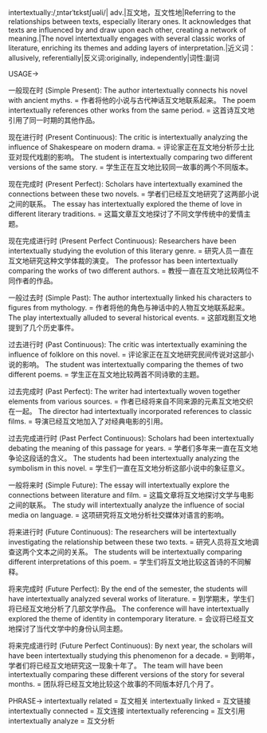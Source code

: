 intertextually:/ˌɪntərˈtɛkstʃuəli/| adv.|互文地，互文性地|Referring to the relationships between texts, especially literary ones.  It acknowledges that texts are influenced by and draw upon each other, creating a network of meaning.|The novel intertextually engages with several classic works of literature, enriching its themes and adding layers of interpretation.|近义词：allusively, referentially|反义词:originally, independently|词性:副词

USAGE->

一般现在时 (Simple Present):
The author intertextually connects his novel with ancient myths. = 作者将他的小说与古代神话互文地联系起来。
The poem intertextually references other works from the same period. = 这首诗互文地引用了同一时期的其他作品。

现在进行时 (Present Continuous):
The critic is intertextually analyzing the influence of Shakespeare on modern drama. =  评论家正在互文地分析莎士比亚对现代戏剧的影响。
The student is intertextually comparing two different versions of the same story. = 学生正在互文地比较同一故事的两个不同版本。


现在完成时 (Present Perfect):
Scholars have intertextually examined the connections between these two novels. = 学者们已经互文地研究了这两部小说之间的联系。
The essay has intertextually explored the theme of love in different literary traditions. =  这篇文章互文地探讨了不同文学传统中的爱情主题。

现在完成进行时 (Present Perfect Continuous):
Researchers have been intertextually studying the evolution of this literary genre. = 研究人员一直在互文地研究这种文学体裁的演变。
The professor has been intertextually comparing the works of two different authors. = 教授一直在互文地比较两位不同作者的作品。


一般过去时 (Simple Past):
The author intertextually linked his characters to figures from mythology. = 作者将他的角色与神话中的人物互文地联系起来。
The play intertextually alluded to several historical events. =  这部戏剧互文地提到了几个历史事件。

过去进行时 (Past Continuous):
The critic was intertextually examining the influence of folklore on this novel. = 评论家正在互文地研究民间传说对这部小说的影响。
The student was intertextually comparing the themes of two different poems. = 学生正在互文地比较两首不同诗歌的主题。


过去完成时 (Past Perfect):
The writer had intertextually woven together elements from various sources. =  作者已经将来自不同来源的元素互文地交织在一起。
The director had intertextually incorporated references to classic films. = 导演已经互文地加入了对经典电影的引用。


过去完成进行时 (Past Perfect Continuous):
Scholars had been intertextually debating the meaning of this passage for years. = 学者们多年来一直在互文地争论这段话的含义。
The students had been intertextually analyzing the symbolism in this novel. = 学生们一直在互文地分析这部小说中的象征意义。


一般将来时 (Simple Future):
The essay will intertextually explore the connections between literature and film. =  这篇文章将互文地探讨文学与电影之间的联系。
The study will intertextually analyze the influence of social media on language. = 这项研究将互文地分析社交媒体对语言的影响。


将来进行时 (Future Continuous):
The researchers will be intertextually investigating the relationship between these two texts. = 研究人员将互文地调查这两个文本之间的关系。
The students will be intertextually comparing different interpretations of this poem. = 学生们将互文地比较这首诗的不同解释。


将来完成时 (Future Perfect):
By the end of the semester, the students will have intertextually analyzed several works of literature. = 到学期末，学生们将已经互文地分析了几部文学作品。
The conference will have intertextually explored the theme of identity in contemporary literature. = 会议将已经互文地探讨了当代文学中的身份认同主题。


将来完成进行时 (Future Perfect Continuous):
By next year, the scholars will have been intertextually studying this phenomenon for a decade. = 到明年，学者们将已经互文地研究这一现象十年了。
The team will have been intertextually comparing these different versions of the story for several months. = 团队将已经互文地比较这个故事的不同版本好几个月了。


PHRASE->
intertextually related = 互文相关
intertextually linked = 互文链接
intertextually connected = 互文连接
intertextually referencing = 互文引用
intertextually analyze = 互文分析
